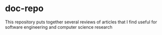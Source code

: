 # doc-repo
This repository puts together several reviews of articles that I find useful for software engineering and computer science research
